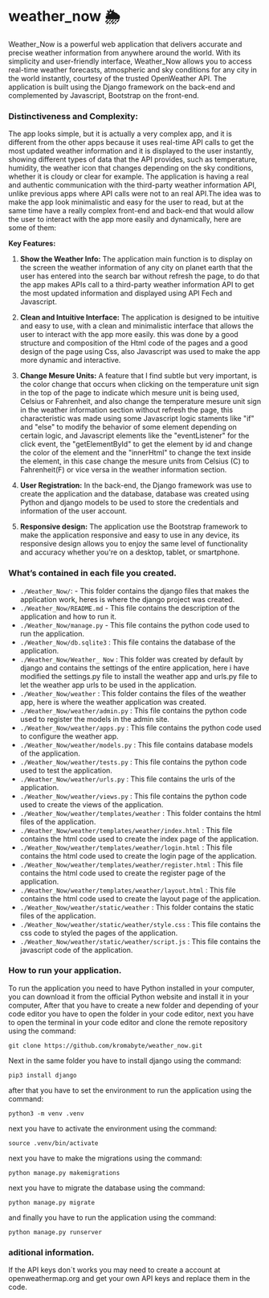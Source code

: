 # weather_now 🌦️

Weather_Now is a powerful web application that delivers accurate and precise weather information from anywhere around the world. With its simplicity and user-friendly interface, Weather_Now allows you to access real-time weather forecasts, atmospheric and sky conditions for any city in the world instantly, courtesy of the trusted OpenWeather API. The application is built using the Django framework on the back-end and complemented by Javascript, Bootstrap on the front-end. 

### Distinctiveness and Complexity:

The app looks simple, but it is actually a very complex app, and it is different from the other apps because it uses real-time API calls to get the most updated weather information and it is displayed to the user instantly, showing different types of data that the API provides, such as temperature, humidity, the weather icon that changes depending on the sky conditions, whether it is cloudy or clear for example. The application is having a real and authentic communication with the third-party weather information API, unlike previous apps where API calls were not to an real API.The idea was to make the app look minimalistic and easy for the user to read, but at the same time have a really complex front-end and back-end that would allow the user to interact with the app more easily and dynamically, here are some of them:

**Key Features:**

1. **Show the Weather Info:** The application main function is to display on the screen the weather information of any city on planet earth that the user has entered into the search bar without refresh the page, to do that the app makes APIs call to a third-party weather information API to get the most updated information and displayed using API Fech and Javascript.

2. **Clean and Intuitive Interface:** The application is designed to be intuitive and easy to use, with a clean and minimalistic interface that allows the user to interact with the app more easily. this was done by a good structure and composition of the Html code of the pages and a good design of the page using Css, also Javascript was used to make the app more dynamic and interactive.

3. **Change Mesure Units:** A feature that I find subtle but very important, is the color change that occurs when clicking on the temperature unit sign in the top of the page to indicate which mesure unit is being used, Celsius or Fahrenheit, and also change the temperature mesure unit sign in the weather information section without refresh the page, this characteristic was made using some Javascript logic staments like "if" and "else" to modify the behavior of some element depending on certain logic, and Javascript elements like the "eventListener" for the click event, the "getElementById" to get the element by id and change the color of the element and the "innerHtml" to change the text inside the element, in this case change the mesure units from Celsius (C) to Fahrenheit(F) or vice versa in the weather information section.

4. **User Registration:** In the back-end, the Django framework was use to create the application and the database, database was created using Python and django models to be used to store the credentials and information of the user account.

5. **Responsive design:** The application use the Bootstrap framework to make the application responsive and easy to use in any device, its responsive design allows you to enjoy the same level of functionality and accuracy whether you're on a desktop, tablet, or smartphone.

### What’s contained in each file you created.

 - `./Weather_Now/`: - This folder contains the django files that makes the application work, heres is where the django project was created.
  -  `./Weather_Now/README.md` - This file contains the description of the application and how to run it.
  - `./Weather_Now/manage.py` - This file contains the python code used to run the application.
  - `./Weather_Now/db.sqlite3` : This file contains the database of the application.
  - `./Weather_Now/Weather_ Now` : This folder was created by default by django and contains the settings of the entire application, here i have modified the settings.py file to install the weather app and urls.py file to let the weather app urls to be used in the application.
 - `./Weather_Now/weather` : This folder contains the files of the weather app, here is where the weather application was created.
  - `./Weather_Now/weather/admin.py` : This file contains the python code used to register the models in the admin site.
  - `./Weather_Now/weather/apps.py` : This file contains the python code used to configure the weather app.
  - `./Weather_Now/weather/models.py` : This file contains database models of the application.
  - `./Weather_Now/weather/tests.py` : This file contains the python code used to test the application.
  - `./Weather_Now/weather/urls.py` : This file contains the urls of the application.
  - `./Weather_Now/weather/views.py` : This file contains the python code used to create the views of the application.
  - `./Weather_Now/weather/templates/weather` : This folder contains the html files of the application.
  - `./Weather_Now/weather/templates/weather/index.html` : This file contains the html code used to create the index page of the application.
  - `./Weather_Now/weather/templates/weather/login.html` : This file contains the html code used to create the login page of the application.
  - `./Weather_Now/weather/templates/weather/register.html` : This file contains the html code used to create the register page of the application.
  - `./Weather_Now/weather/templates/weather/layout.html` : This file contains the html code used to create the layout page of the application.
  - `./Weather_Now/weather/static/weather` : This folder contains the static files of the application.
  - `./Weather_Now/weather/static/weather/style.css` : This file contains the css code to styled the pages of the application.
  - `./Weather_Now/weather/static/weather/script.js` : This file contains the javascript code of the application.

### How to run your application.

To run the application you need to have Python installed in your computer, you can download it from the official Python website and install it in your computer, After that you have to create a new folder and depending of your code editor you have to open the folder in your code editor, next you have to open the terminal in your code editor and clone the remote repository using the command:

    git clone https://github.com/kromabyte/weather_now.git

Next in the same folder you have to install django using the command:

    pip3 install django

after that you have to set the environment to run the application using the command:

    python3 -m venv .venv

next you have to activate the environment using the command:

    source .venv/bin/activate

next you have to make the migrations using the command:

    python manage.py makemigrations

next you have to migrate the database using the command:

    python manage.py migrate

and finally you have to run the application using the command:

    python manage.py runserver

### aditional information.

If the API keys don´t works you may need to create a account at openweathermap.org and get your own API keys and replace them in the code.